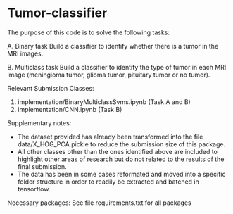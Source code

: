 # Tumor-classifier

The purpose of this code is to solve the following tasks:

A. Binary task
Build a classifier to identify whether there is a tumor in the MRI images.

B. Multiclass task
Build a classifier to identify the type of tumor in each MRI image (meningioma tumor, glioma tumor, pituitary tumor or no tumor). 


Relevant Submission Classes:
1. implementation/BinaryMulticlassSvms.ipynb (Task A and B)
2. implementation/CNN.ipynb (Task B)

Supplementary notes:
- The dataset provided has already been transformed into the file data/X_HOG_PCA.pickle to reduce the submission size of this package.
- All other classes other than the ones identified above are included to highlight other areas of research but do not related to the results of the final submission.
- The data has been in some cases reformated and moved into a specific folder structure in order to readily be extracted and batched in tensorflow.

Necessary packages:
See file requirements.txt for all packages
